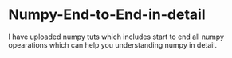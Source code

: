 # Numpy-End-to-End-in-detail
I have uploaded numpy tuts which includes start to end all numpy opearations which can help you understanding numpy in detail. 
